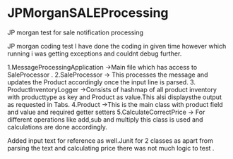 # JPMorganSALEProcessing
JP morgan test for sale notification processing

JP morgan coding test 
I have done the coding in given time however which running i was getting exceptions and couldnt debug further.

1.MessageProcessingApplication ->Main file which has access to SaleProcessor .
2.SaleProcessor -> This processes the message and updates the Product accordingly once the input line is parsed.
3. ProductInventoryLogger ->Consists of hashmap of all product inventory with producttype as key and Product as value.This alsi displaysthe output as requested in Tabs.
4.Product ->This is the main class with product field and value and required getter setters
5.CalculateCorrectPrice -> For different operations like add,sub and multiply this class is used and calculations are done accordingly.

Added input text for reference as well.Junit for 2 classes as apart from parsing the text and calculating price there was not much logic to test .
